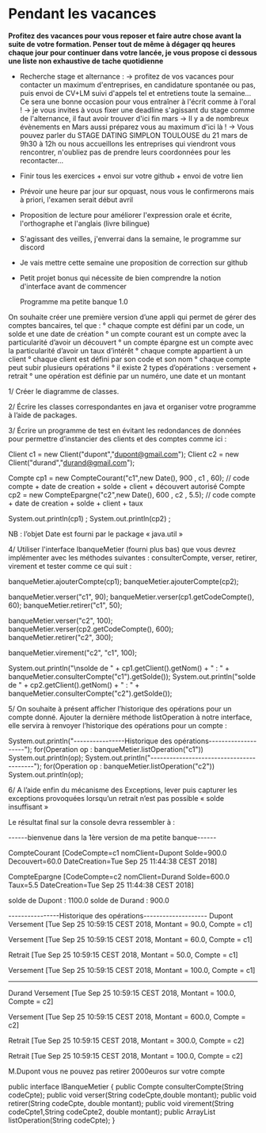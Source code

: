 Pendant les vacances
===

**Profitez des vacances pour vous reposer et faire autre chose avant la suite de votre formation. Penser tout de même à dégager qq heures chaque jour pour continuer dans votre lancée, je vous propose ci dessous une liste non exhaustive de tache quotidienne**

- Recherche stage et alternance :
-> profitez de vos vacances pour contacter un maximum d'entreprises, en candidature spontanée ou pas, puis envoi de CV+LM suivi d'appels tel et entretiens toute la semaine... Ce sera une bonne occasion pour vous entraîner à l'écrit comme à l'oral !
-> je vous invites à vous fixer une deadline s'agissant du stage comme de l'alternance, il faut avoir trouver d'ici fin mars
-> Il y a de nombreux évènements en Mars aussi préparez vous au maximum d'ici là !
-> Vous pouvez parler du STAGE DATING SIMPLON TOULOUSE du 21 mars de 9h30 à 12h ou nous accueillons les entreprises qui viendront vous rencontrer, n'oubliez pas de prendre leurs coordonnées pour les recontacter...

- Finir tous les exercices + envoi sur votre github + envoi de votre lien

- Prévoir une heure par jour sur opquast, nous vous le confirmerons mais à priori, l'examen serait début avril

- Proposition de lecture pour améliorer l'expression orale et écrite, l'orthographe et l'anglais (livre bilingue)

- S'agissant des veilles, j'enverrai dans la semaine, le programme sur discord

- Je vais mettre cette semaine une proposition de correction sur github

- Petit projet bonus qui nécessite de bien comprendre la notion d'interface avant de commencer


	Programme ma petite banque 1.0


On souhaite créer une première version d’une appli qui permet de gérer des comptes bancaires, tel que :
° chaque compte est défini par un code, un solde et une date de création
° un compte courant est un compte avec la particularité d’avoir un découvert
° un compte épargne est un compte avec la particularité d’avoir un taux d’intérêt
° chaque compte appartient à un client 
° chaque client est défini par son code et son nom
° chaque compte peut subir plusieurs opérations
° il existe 2 types d’opérations : versement + retrait
° une opération est définie par un numéro, une date et un montant

1/ Créer le diagramme de classes.

2/ Écrire les classes correspondantes en java et organiser votre programme à l’aide de packages.

3/ Écrire un programme de test en évitant les redondances de données pour permettre d’instancier des clients et des comptes comme ici :

Client c1 = new Client("dupont","dupont@gmail.com");
Client c2 = new Client("durand","durand@gmail.com");	
		
Compte cp1 = new CompteCourant("c1",new Date(), 900 , c1 , 60);  // code compte + date de creation + solde + client + découvert autorisé
Compte cp2 = new CompteEpargne("c2",new Date(), 600 , c2 , 5.5); // code compte + date de creation + solde + client + taux

System.out.println(cp1) ;
System.out.println(cp2) ;	

NB : l’objet Date est fourni  par le package « java.util »


4/ Utiliser l'interface IbanqueMetier (fourni plus bas) que vous devrez implémenter avec les méthodes suivantes :
consulterCompte, verser, retirer, virement et tester comme ce qui suit :

banqueMetier.ajouterCompte(cp1);
banqueMetier.ajouterCompte(cp2);
		
banqueMetier.verser("c1", 90);
banqueMetier.verser(cp1.getCodeCompte(), 60);
banqueMetier.retirer("c1", 50);
		
banqueMetier.verser("c2", 100);
banqueMetier.verser(cp2.getCodeCompte(), 600);
banqueMetier.retirer("c2", 300);
		
banqueMetier.virement("c2", "c1", 100);
		
System.out.println("\nsolde de " + cp1.getClient().getNom()   + " : "   + banqueMetier.consulterCompte("c1").getSolde());
System.out.println("solde de "   + cp2.getClient().getNom()   + " : "   + banqueMetier.consulterCompte("c2").getSolde());


5/ On souhaite à présent afficher l’historique des opérations pour un compte donné. Ajouter la dernière méthode listOperation à notre interface, elle servira à renvoyer l’historique des opérations pour un compte :

System.out.println("----------------Historique des opérations--------------------");
for(Operation op : banqueMetier.listOperation("c1")) 	System.out.println(op);
System.out.println("-----------------------------------------");
for(Operation op : banqueMetier.listOperation("c2"))	System.out.println(op);


6/ A l’aide enfin du mécanisme des Exceptions, lever puis capturer les exceptions provoquées lorsqu’un retrait n’est pas possible « solde insuffisant »

Le résultat final sur la console devra ressembler à :

------bienvenue dans la 1ère version de ma petite banque------

CompteCourant [CodeCompte=c1 nomClient=Dupont Solde=900.0 Decouvert=60.0 DateCreation=Tue Sep 25 11:44:38 CEST 2018] 

CompteEpargne [CodeCompte=c2 nomClient=Durand Solde=600.0 Taux=5.5 DateCreation=Tue Sep 25 11:44:38 CEST 2018] 

solde de Dupont : 1100.0
solde de Durand : 900.0

----------------Historique des opérations--------------------
Dupont
Versement [Tue Sep 25 10:59:15 CEST 2018, Montant = 90.0, Compte = c1]

Versement [Tue Sep 25 10:59:15 CEST 2018, Montant = 60.0, Compte = c1]

Retrait [Tue Sep 25 10:59:15 CEST 2018, Montant = 50.0, Compte = c1]

Versement [Tue Sep 25 10:59:15 CEST 2018, Montant = 100.0, Compte = c1]

-----------------------------------------
Durand
Versement [Tue Sep 25 10:59:15 CEST 2018, Montant = 100.0, Compte = c2]

Versement [Tue Sep 25 10:59:15 CEST 2018, Montant = 600.0, Compte = c2]

Retrait [Tue Sep 25 10:59:15 CEST 2018, Montant = 300.0, Compte = c2]

Retrait [Tue Sep 25 10:59:15 CEST 2018, Montant = 100.0, Compte = c2]

M.Dupont vous ne pouvez pas retirer 2000euros sur votre compte

 
public interface IBanqueMetier {
	public Compte consulterCompte(String codeCpte);
	public void verser(String codeCpte,double montant);
	public void retirer(String codeCpte, double montant);
	public void virement(String codeCpte1,String codeCpte2, double montant);
	public ArrayList<Operation> listOperation(String codeCpte);
}
